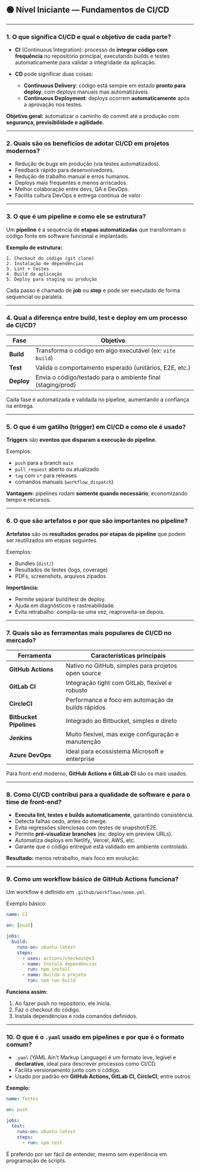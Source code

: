 ## 🟢 Nível Iniciante — Fundamentos de CI/CD

---

### 1. **O que significa CI/CD e qual o objetivo de cada parte?**

* **CI** (Continuous Integration): processo de **integrar código com frequência** no repositório principal, executando builds e testes automaticamente para validar a integridade da aplicação.
* **CD** pode significar duas coisas:

  * **Continuous Delivery**: código está sempre em estado **pronto para deploy**, com deploys manuais mas automatizáveis.
  * **Continuous Deployment**: deploys ocorrem **automaticamente** após a aprovação nos testes.

**Objetivo geral:** automatizar o caminho do commit até a produção com **segurança, previsibilidade e agilidade.**

---

### 2. **Quais são os benefícios de adotar CI/CD em projetos modernos?**

* Redução de bugs em produção (via testes automatizados).
* Feedback rápido para desenvolvedores.
* Redução de trabalho manual e erros humanos.
* Deploys mais frequentes e menos arriscados.
* Melhor colaboração entre devs, QA e DevOps.
* Facilita cultura DevOps e entrega contínua de valor.

---

### 3. **O que é um pipeline e como ele se estrutura?**

Um **pipeline** é a sequência de **etapas automatizadas** que transformam o código fonte em software funcional e implantado.

**Exemplo de estrutura:**

```plaintext
1. Checkout do código (git clone)
2. Instalação de dependências
3. Lint + testes
4. Build da aplicação
5. Deploy para staging ou produção
```

Cada passo é chamado de **job** ou **step** e pode ser executado de forma sequencial ou paralela.

---

### 4. **Qual a diferença entre build, test e deploy em um processo de CI/CD?**

| Fase       | Objetivo                                                    |
| ---------- | ----------------------------------------------------------- |
| **Build**  | Transforma o código em algo executável (ex: `vite build`)   |
| **Test**   | Valida o comportamento esperado (unitários, E2E, etc.)      |
| **Deploy** | Envia o código/testado para o ambiente final (staging/prod) |

Cada fase é automatizada e validada no pipeline, aumentando a confiança na entrega.

---

### 5. **O que é um gatilho (trigger) em CI/CD e como ele é usado?**

**Triggers** são **eventos que disparam a execução do pipeline.**

Exemplos:

* `push` para a branch `main`
* `pull_request` aberto ou atualizado
* `tag` com `v*` para releases
* comandos manuais (`workflow_dispatch`)

**Vantagem:** pipelines rodam **somente quando necessário**, economizando tempo e recursos.

---

### 6. **O que são artefatos e por que são importantes no pipeline?**

**Artefatos** são os **resultados gerados por etapas do pipeline** que podem ser reutilizados em etapas seguintes.

Exemplos:

* Bundles (`dist/`)
* Resultados de testes (logs, coverage)
* PDFs, screenshots, arquivos zipados

**Importância:**

* Permite separar build/test de deploy.
* Ajuda em diagnósticos e rastreabilidade.
* Evita retrabalho: compila-se uma vez, reaproveita-se depois.

---

### 7. **Quais são as ferramentas mais populares de CI/CD no mercado?**

| Ferramenta              | Características principais                          |
| ----------------------- | --------------------------------------------------- |
| **GitHub Actions**      | Nativo no GitHub, simples para projetos open source |
| **GitLab CI**           | Integração tight com GitLab, flexível e robusto     |
| **CircleCI**            | Performance e foco em automação de builds rápidos   |
| **Bitbucket Pipelines** | Integrado ao Bitbucket, simples e direto            |
| **Jenkins**             | Muito flexível, mas exige configuração e manutenção |
| **Azure DevOps**        | Ideal para ecossistema Microsoft e enterprise       |

Para front-end moderno, **GitHub Actions e GitLab CI** são os mais usados.

---

### 8. **Como CI/CD contribui para a qualidade de software e para o time de front-end?**

* **Executa lint, testes e builds automaticamente**, garantindo consistência.
* Detecta falhas cedo, antes do merge.
* Evita regressões silenciosas com testes de snapshot/E2E.
* Permite **pré-visualizar branches** (ex: deploy em preview URLs).
* Automatiza deploys em Netlify, Vercel, AWS, etc.
* Garante que o código entregue está validado em ambiente controlado.

**Resultado:** menos retrabalho, mais foco em evolução.

---

### 9. **Como um workflow básico de GitHub Actions funciona?**

Um workflow é definido em `.github/workflows/nome.yml`.

Exemplo básico:

```yaml
name: CI

on: [push]

jobs:
  build:
    runs-on: ubuntu-latest
    steps:
      - uses: actions/checkout@v3
      - name: Instala dependências
        run: npm install
      - name: Builda o projeto
        run: npm run build
```

**Funciona assim:**

1. Ao fazer push no repositório, ele inicia.
2. Faz o checkout do código.
3. Instala dependências e roda comandos definidos.

---

### 10. **O que é o `.yaml` usado em pipelines e por que é o formato comum?**

* `.yaml` (YAML Ain't Markup Language) é um formato leve, legível e **declarativo**, ideal para descrever processos como CI/CD.
* Facilita versionamento junto com o código.
* Usado por padrão em **GitHub Actions, GitLab CI, CircleCI**, entre outros.

**Exemplo:**

```yaml
name: Testes

on: push

jobs:
  test:
    runs-on: ubuntu-latest
    steps:
      - run: npm test
```

É preferido por ser fácil de entender, mesmo sem experiência em programação de scripts.